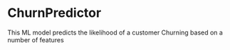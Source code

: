 # ChurnPredictor
This ML model predicts the likelihood of a customer Churning based on a number of features
